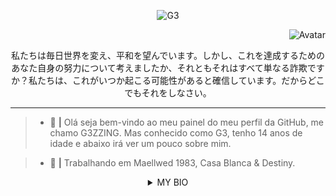 <p align="center"> <img src="https://komarev.com/ghpvc/?username=G3ZZING&color=000001" alt="G3" /> </p>

<p align="right">
  <a>
<img src="https://media.discordapp.net/attachments/794199872927432706/805558606165835786/wallpaper.jpg?width=756&height=473" alt="Avatar" style="border-radius: 50%%;">
  </a><br>
</p>
<p align="center"> 私たちは毎日世界を変え、平和を望んでいます。しかし、これを達成するためのあなた自身の努力について考えましたか、それともそれはすべて単なる詐欺ですか？私たちは、これがいつか起こる可能性があると確信しています。だからどこでもそれをしなさい。
</p>


---

> - 🍵 **|** Olá seja bem-vindo ao meu painel do meu perfil da GitHub, me chamo G3ZZING. Mas conhecido como G3, tenho 14 anos de idade e abaixo irá ver um pouco sobre mim.

> - 📝 **|** Trabalhando em Maellwed 1983, Casa Blanca & Destiny.

</details>
  <details style='text-align: center;'>
  <summary> MY BIO </summary>
  <p style="text-align: center;"><strong>📚 # I am a student in Programming and music, (not to mention my own school)</strong></p>
  <p style="text-align: center;"><strong>📝 # I'm 14 years old.</strong></p>
  <p style="text-align: center;"><strong>🧪 # I always try to know more!</strong></p>
  <p style="text-align: center;"><strong>📁 # I accept new friendships.</strong></p>
  <p style="text-align: center;"><strong>👨🏻‍💻 # Look at some of my projects!</strong></p>
  ───────────────────────────────────────────────────────
  <p>
  <a>
<img src="https://camo.githubusercontent.com/d7d9a52a0866ebbcf023e8cd12ed87ea17cfa979fc0634dc200c1996daa1c32a/68747470733a2f2f69312e77702e636f6d2f7777772e7a7570692d6e65772d6c61796f75742e6d7973746167696e67776562736974652e636f6d2f77702d636f6e74656e742f75706c6f6164732f323031372f30382f6769662d352e6769663f726573697a653d3530302532433238382673736c3d31" alt="Avatar" style="border-radius: 50%%;">
  </a><br>
</p>
<h3 align="center">Connect with me</h3>
<p align="center">
<a href="/" target="blank"><img align="center" src="https://simpleicons.org/icons/discord.svg" alt="discord" height="30" width="30"/></a>
<a href="https://twitter.com/@not" target="blank"><img align="center" src="https://simpleicons.org/icons/twitter.svg" alt="twitter" height="30" width="30"/></a>
<a href="https://twitch.tv/yg3zzing" target="blank"><img align="center" src="https://simpleicons.org/icons/twitch.svg" alt="twitch" height="30" width="30"/></a>
</p
  <p style="text-align: center;>============================================================</p>
</details>





